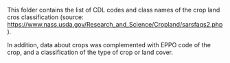 
This folder contains the list of CDL codes and class names of the crop land cros 
classification (source: https://www.nass.usda.gov/Research_and_Science/Cropland/sarsfaqs2.php).

In addition, data about crops was complemented with EPPO code of the crop, and a 
classification of the type of crop or land cover.

